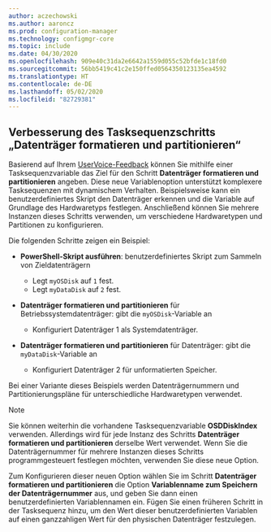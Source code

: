```yaml
---
author: aczechowski
ms.author: aaroncz
ms.prod: configuration-manager
ms.technology: configmgr-core
ms.topic: include
ms.date: 04/30/2020
ms.openlocfilehash: 909e40c31da2e6642a1559d055c52bfde1c18fd0
ms.sourcegitcommit: 56bb5419c41c2e150ffed0564350123135ea4592
ms.translationtype: HT
ms.contentlocale: de-DE
ms.lasthandoff: 05/02/2020
ms.locfileid: "82729381"
---
```

## <a name="improvement-to-format-and-partition-disk-task-sequence-step"></a><a name="bkmk_osdpart"></a> Verbesserung des Tasksequenzschritts „Datenträger formatieren und partitionieren“

<!--6610288-->

Basierend auf Ihrem [UserVoice-Feedback](https://configurationmanager.uservoice.com/forums/300492-ideas/suggestions/34167106-disk-number-variable-for-format-and-partition-disk) können Sie mithilfe einer Tasksequenzvariable das Ziel für den Schritt **Datenträger formatieren und partitionieren** angeben. Diese neue Variablenoption unterstützt komplexere Tasksequenzen mit dynamischem Verhalten. Beispielsweise kann ein benutzerdefiniertes Skript den Datenträger erkennen und die Variable auf Grundlage des Hardwaretyps festlegen. Anschließend können Sie mehrere Instanzen dieses Schritts verwenden, um verschiedene Hardwaretypen und Partitionen zu konfigurieren.

Die folgenden Schritte zeigen ein Beispiel:

- **PowerShell-Skript ausführen**: benutzerdefiniertes Skript zum Sammeln von Zieldatenträgern
  - Legt `myOSDisk` auf `1` fest.
  - Legt `myDataDisk` auf `2` fest.

- **Datenträger formatieren und partitionieren** für Betriebssystemdatenträger: gibt die `myOSDisk`-Variable an
  - Konfiguriert Datenträger 1 als Systemdatenträger.

- **Datenträger formatieren und partitionieren** für Datenträger: gibt die `myDataDisk`-Variable an
  - Konfiguriert Datenträger 2 für unformatierten Speicher.

Bei einer Variante dieses Beispiels werden Datenträgernummern und Partitionierungspläne für unterschiedliche Hardwaretypen verwendet.

> [!NOTE]
> Sie können weiterhin die vorhandene Tasksequenzvariable **OSDDiskIndex** verwenden. Allerdings wird für jede Instanz des Schritts **Datenträger formatieren und partitionieren** derselbe Wert verwendet. Wenn Sie die Datenträgernummer für mehrere Instanzen dieses Schritts programmgesteuert festlegen möchten, verwenden Sie diese neue Option.

Zum Konfigurieren dieser neuen Option wählen Sie im Schritt **Datenträger formatieren und partitionieren** die Option **Variablenname zum Speichern der Datenträgernummer** aus, und geben Sie dann einen benutzerdefinierten Variablennamen ein. Fügen Sie einen früheren Schritt in der Tasksequenz hinzu, um den Wert dieser benutzerdefinierten Variablen auf einen ganzzahligen Wert für den physischen Datenträger festzulegen.
